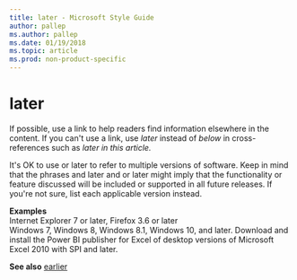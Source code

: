 ```yaml
---
title: later - Microsoft Style Guide
author: pallep
ms.author: pallep
ms.date: 01/19/2018
ms.topic: article
ms.prod: non-product-specific
---
```


# later

If possible, use a link to help readers find information elsewhere in the content. If you can't use a link, use *later* instead of *below* in cross-references such as *later in this article.*

It's OK to use or later to refer to multiple versions of software. Keep in mind that the phrases and later and or later might imply that the functionality or feature discussed will be included or supported in all future releases. If you're not sure, list each applicable version instead.

**Examples**  
Internet Explorer 7 or later, Firefox 3.6 or later  
Windows 7, Windows 8, Windows 8.1, Windows 10, and later. 
Download and install the Power BI publisher for Excel of desktop versions of Microsoft Excel 2010 with SPI and later.

**See also** [earlier](~/a-z-word-list-term-collections/e/earlier.md)

